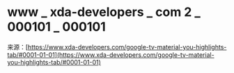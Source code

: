 # www _ xda-developers _ com 2 _ 000101 _ 000101

来源：[https://www.xda-developers.com/google-tv-material-you-highlights-tab/#0001-01-01](https://www.xda-developers.com/google-tv-material-you-highlights-tab/#0001-01-01)
